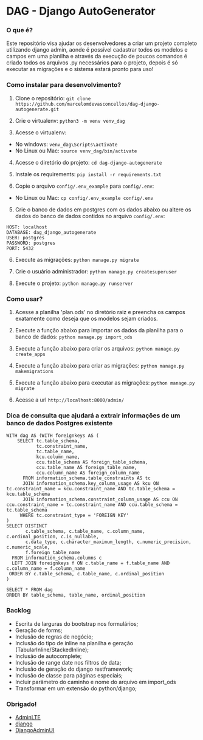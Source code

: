 # DAG - Django AutoGenerator

### O que é? ###

Este repositório visa ajudar os desenvolvedores a criar um projeto completo utilizando django admin, aonde é possível cadastrar todos os modelos e campos em uma planilha e através da execução de poucos comandos é criado todos os arquivos .py necessários para o projeto, depois é só executar as migrações e o sistema estará pronto para uso!

### Como instalar para desenvolvimento? ###

1. Clone o repositório: ```git clone https://github.com/marcelomdevasconcellos/dag-django-autogenerate.git ```

2. Crie o virtualenv: ```python3 -m venv venv_dag ```

3. Acesse o virtualenv:

- No windows: ```venv_dag\Scripts\activate```
- No Linux ou Mac: ```source venv_dag/bin/activate```

4. Acesse o diretório do projeto: ```cd dag-django-autogenerate```

3. Instale os requirements: ```pip install -r requirements.txt ```

4. Copie o arquivo `config/.env_example` para `config/.env`:

- No Linux ou Mac: ```cp config/.env_example config/.env ```

5. Crie o banco de dados em postgres com os dados abaixo ou altere os dados do banco de dados contidos no arquivo `config/.env`:

```
HOST: localhost
DATABASE: dag_django_autogenerate
USER: postgres
PASSWORD: postgres
PORT: 5432
```

6. Execute as migrações: ```python manage.py migrate ```

7. Crie o usuário administrador: ```python manage.py createsuperuser ```

8. Execute o projeto: ```python manage.py runserver ```

### Como usar? ###
1. Acesse a planilha 'plan.ods' no diretório raiz e preencha os campos exatamente como deseja que os modelos sejam criados.

2. Execute a função abaixo para importar os dados da planilha para o banco de dados: ```python manage.py import_ods ```

3. Execute a função abaixo para criar os arquivos: ```python manage.py create_apps  ```

4. Execute a função abaixo para criar as migrações: ```python manage.py makemigrations  ```

5. Execute a função abaixo para executar as migrações: ```python manage.py migrate  ```

6. Acesse a url ```http://localhost:8000/admin/```


### Dica de consulta que ajudará a extrair informações de um banco de dados Postgres existente ###
```
WITH dag AS (WITH foreignkeys AS (
    SELECT tc.table_schema,
           tc.constraint_name,
           tc.table_name,
           kcu.column_name,
           ccu.table_schema AS foreign_table_schema,
           ccu.table_name AS foreign_table_name,
           ccu.column_name AS foreign_column_name
      FROM information_schema.table_constraints AS tc
      JOIN information_schema.key_column_usage AS kcu ON tc.constraint_name = kcu.constraint_name AND tc.table_schema = kcu.table_schema
      JOIN information_schema.constraint_column_usage AS ccu ON ccu.constraint_name = tc.constraint_name AND ccu.table_schema = tc.table_schema
     WHERE tc.constraint_type = 'FOREIGN KEY'
)
SELECT DISTINCT 
       c.table_schema, c.table_name, c.column_name, c.ordinal_position, c.is_nullable,
       c.data_type, c.character_maximum_length, c.numeric_precision, c.numeric_scale,
       f.foreign_table_name
  FROM information_schema.columns c
  LEFT JOIN foreignkeys f ON c.table_name = f.table_name AND c.column_name = f.column_name
 ORDER BY c.table_schema, c.table_name, c.ordinal_position
)

SELECT * FROM dag
ORDER BY table_schema, table_name, ordinal_position
```

### Backlog ###

- Escrita de larguras do bootstrap nos formulários;
- Geração de forms;
- Inclusão de regras de negócio;
- Inclusão do tipo de inline na planilha e geração (TabularInline/StackedInline);
- Inclusão de autocomplete;
- Inclusão de range date nos filtros de data;
- Inclusão de geração do django restframework;
- Inclusão de classe para páginas especiais;
- Incluir parâmetro do caminho e nome do arquivo em import_ods
- Transformar em um extensão do python/django;


### Obrigado!

- [AdminLTE](https://github.com/ColorlibHQ/AdminLTE)
- [django](https://github.com/django/django)
- [DjangoAdminUI](https://github.com/wuyue92tree/django-adminlte-ui)



